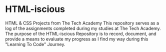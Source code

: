 # HTML-iscious
HTML &amp; CSS Projects from The Tech Academy
This repository serves as a log of the assignments completed during my studies at The Tech Academy.
The purpose of the HTML-iscious Repository is to record, document, and provide a means to evaluate my progress as I find my way during this "Learning To Code" Journey. 
